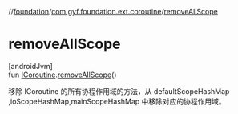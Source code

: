 //[foundation](../../index.md)/[com.gyf.foundation.ext.coroutine](index.md)/[removeAllScope](remove-all-scope.md)

# removeAllScope

[androidJvm]\
fun [ICoroutine](-i-coroutine/index.md).[removeAllScope](remove-all-scope.md)()

移除 ICoroutine 的所有协程作用域的方法，从 defaultScopeHashMap ,ioScopeHashMap,mainScopeHashMap 中移除对应的协程作用域。